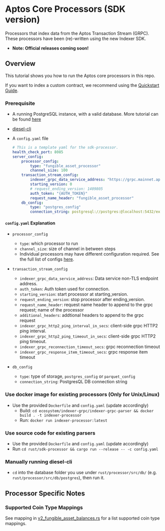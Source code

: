 # Aptos Core Processors (SDK version)
Processors that index data from the Aptos Transaction Stream (GRPC). These processors have been (re)-written using the new Indexer SDK.

- **Note: Official releases coming soon!**

## Overview
This tutorial shows you how to run the Aptos core processors in this repo.

If you want to index a custom contract, we recommend using the [Quickstart Guide](https://aptos.dev/en/build/indexer/indexer-sdk/quickstart).

### Prerequisite

- A running PostgreSQL instance, with a valid database. More tutorial can be
  found [here](https://github.com/aptos-labs/aptos-core/tree/main/crates/indexer#postgres)

- [diesel-cli](https://diesel.rs/guides/getting-started)

- A `config.yaml` file
    ```yaml
    # This is a template yaml for the sdk-processor.
    health_check_port: 8085
    server_config:
        processor_config:
            type: "fungible_asset_processor"
            channel_size: 100
        transaction_stream_config:
            indexer_grpc_data_service_address: "https://grpc.mainnet.aptoslabs.com:443"
            starting_version: 0
            # request_ending_version: 1409805
            auth_token: "{AUTH_TOKEN}"
            request_name_header: "fungible_asset_processor"
        db_config:
            type: "postgres_config"
            connection_string: postgresql://postgres:@localhost:5432/example
    ```

#### `config.yaml` Explanation

- `processor_config`
    - `type`: which processor to run
    - `channel_size`: size of channel in between steps
    - Individual processors may have different configuration required. See the full list of configs [here](https://github.com/aptos-labs/aptos-indexer-processors/blob/main/rust/sdk-processor/src/config/processor_config.rs#L89).
- `transaction_stream_config`
    - `indexer_grpc_data_service_address`: Data service non-TLS endpoint address.
    - `auth_token`: Auth token used for connection.
    - `starting_version`: start processor at starting_version.
    - `request_ending_version`: stop processor after ending_version.
    - `request_name_header`: request name header to append to the grpc request; name of the processor
    - `additional_headers`: addtional headers to append to the grpc request
    - `indexer_grpc_http2_ping_interval_in_secs`: client-side grpc HTTP2 ping interval.
    - `indexer_grpc_http2_ping_timeout_in_secs`: client-side grpc HTTP2 ping timeout.
    - `indexer_grpc_reconnection_timeout_secs`: grpc reconnection timeout
    - `indexer_grpc_response_item_timeout_secs`: grpc response item timeout
   
- `db_config`
    - `type`: type of storage, `postgres_config` or `parquet_config`
    - `connection_string`: PostgresQL DB connection string


### Use docker image for existing processors (Only for **Unix/Linux**)

- Use the provided `Dockerfile` and `config.yaml` (update accordingly)
    - Build: `cd ecosystem/indexer-grpc/indexer-grpc-parser && docker build . -t indexer-processor`
    - Run: `docker run indexer-processor:latest`

### Use source code for existing parsers

- Use the provided `Dockerfile` and `config.yaml` (update accordingly)
- Run `cd rust/sdk-processor && cargo run --release -- -c config.yaml`


### Manually running diesel-cli
- `cd` into the database folder you use under `rust/processor/src/db/` (e.g. `rust/processor/src/db/postgres`), then run it.

## Processor Specific Notes

### Supported Coin Type Mappings
See mapping in [v2_fungible_asset_balances.rs](https://github.com/aptos-labs/aptos-indexer-processors/blob/main/rust/processor/src/db/common/models/fungible_asset_models/v2_fungible_asset_balances.rs#L40) for a list supported coin type mappings.